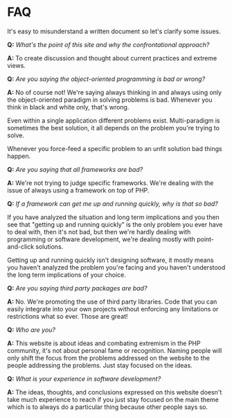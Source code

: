 # FAQ #

It's easy to misunderstand a written document so let's clarify some issues.

**Q:** _What's the point of this site and why the confrontational approach?_

**A:** To create discussion and thought about current practices and extreme views.

**Q:** _Are you saying the object-oriented programming is bad or wrong?_

**A:** No of course not! We're saying always thinking in and always using only the object-oriented paradigm in solving problems is bad. Whenever you think in black and white only, that's wrong.

Even within a single application different problems exist. Multi-paradigm is sometimes the best solution, it all depends on the problem you're trying to solve.

Whenever you force-feed a specific problem to an unfit solution bad things happen.

**Q:** _Are you saying that all frameworks are bad?_

**A:** We're not trying to judge specific frameworks. We're dealing with the issue of always using a framework on top of PHP.

**Q:** _If a framework can get me up and running quickly, why is that so bad?_

If you have analyzed the situation and long term implications and you then see that "getting up and running quickly" is the only problem you ever have to deal with, then it's not bad, but then we're hardly dealing with programming or software development, we're dealing mostly with point-and-click solutions.

Getting up and running quickly isn't designing software, it mostly means you haven't analyzed the problem you're facing and you haven't understood the long term implications of your choice.

**Q:** _Are you saying third party packages are bad?_

**A:** No. We're promoting the use of third party libraries. Code that you can easily integrate into your own projects without enforcing any limitations or restrictions what so ever. Those are great!

**Q:** _Who are you?_

**A:** This website is about ideas and combating extremism in the PHP community, it's not about personal fame or recognition. Naming people will only shift the focus from the problems addressed on the website to the people addressing the problems. Just stay focused on the ideas.

**Q:** _What is your experience in software development?_

**A:** The ideas, thoughts, and conclusions expressed on this website doesn't take much experience to reach if you just stay focused on the main theme which is to always do a particular thing because other people says so.
